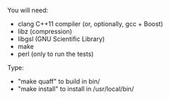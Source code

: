 You will need:
- clang C++11 compiler (or, optionally, gcc + Boost)
- libz (compression)
- libgsl (GNU Scientific Library)
- make
- perl (only to run the tests)

Type:
- "make quaff" to build in bin/
- "make install" to install in /usr/local/bin/
